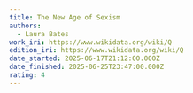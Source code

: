 ```yaml
---
title: The New Age of Sexism
authors:
  - Laura Bates
work_iri: https://www.wikidata.org/wiki/Q
edition_iri: https://www.wikidata.org/wiki/Q
date_started: 2025-06-17T21:12:00.000Z
date_finished: 2025-06-25T23:47:00.000Z
rating: 4
---
```

